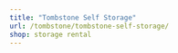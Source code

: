 ```yaml
---
title: "Tombstone Self Storage"
url: /tombstone/tombstone-self-storage/
shop: storage rental
---
```

